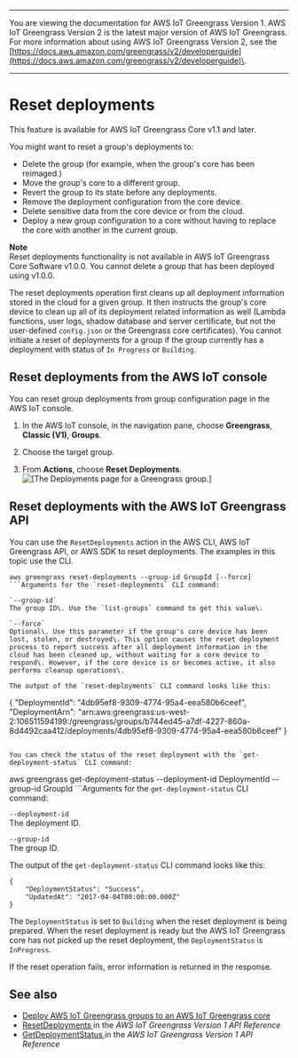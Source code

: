 --------

You are viewing the documentation for AWS IoT Greengrass Version 1\. AWS IoT Greengrass Version 2 is the latest major version of AWS IoT Greengrass\. For more information about using AWS IoT Greengrass Version 2, see the [https://docs.aws.amazon.com/greengrass/v2/developerguide](https://docs.aws.amazon.com/greengrass/v2/developerguide)\.

--------

# Reset deployments<a name="reset-deployments-scenario"></a>

This feature is available for AWS IoT Greengrass Core v1\.1 and later\.

You might want to reset a group's deployments to:
+ Delete the group \(for example, when the group's core has been reimaged\.\)
+ Move the group's core to a different group\.
+ Revert the group to its state before any deployments\.
+ Remove the deployment configuration from the core device\.
+ Delete sensitive data from the core device or from the cloud\.
+ Deploy a new group configuration to a core without having to replace the core with another in the current group\.

**Note**  
Reset deployments functionality is not available in AWS IoT Greengrass Core Software v1\.0\.0\. You cannot delete a group that has been deployed using v1\.0\.0\.

The reset deployments operation first cleans up all deployment information stored in the cloud for a given group\. It then instructs the group's core device to clean up all of its deployment related information as well \(Lambda functions, user logs, shadow database and server certificate, but not the user\-defined `config.json` or the Greengrass core certificates\)\. You cannot initiate a reset of deployments for a group if the group currently has a deployment with status of `In Progress` or `Building`\.

## Reset deployments from the AWS IoT console<a name="reset-deployments-console"></a>

You can reset group deployments from group configuration page in the AWS IoT console\.

1. <a name="console-gg-groups"></a>In the AWS IoT console, in the navigation pane, choose **Greengrass**, **Classic \(V1\)**, **Groups**\.

1. Choose the target group\.

1. From **Actions**, choose **Reset Deployments**\.  
![\[The Deployments page for a Greengrass group.\]](http://docs.aws.amazon.com/greengrass/v1/developerguide/images/console-group-deployments.png)

## Reset deployments with the AWS IoT Greengrass API<a name="reset-deployments-api"></a>

You can use the `ResetDeployments` action in the AWS CLI, AWS IoT Greengrass API, or AWS SDK to reset deployments\. The examples in this topic use the CLI\.

```
aws greengrass reset-deployments --group-id GroupId [--force]
```Arguments for the `reset-deployments` CLI command:

`--group-id`  
The group ID\. Use the `list-groups` command to get this value\.

`--force`  
Optional\. Use this parameter if the group's core device has been lost, stolen, or destroyed\. This option causes the reset deployment process to report success after all deployment information in the cloud has been cleaned up, without waiting for a core device to respond\. However, if the core device is or becomes active, it also performs cleanup operations\.

The output of the `reset-deployments` CLI command looks like this:

```
{
    "DeploymentId": "4db95ef8-9309-4774-95a4-eea580b6ceef",
    "DeploymentArn": "arn:aws:greengrass:us-west-2:106511594199:/greengrass/groups/b744ed45-a7df-4227-860a-8d4492caa412/deployments/4db95ef8-9309-4774-95a4-eea580b6ceef"
}
```

You can check the status of the reset deployment with the `get-deployment-status` CLI command:

```
aws greengrass get-deployment-status --deployment-id DeploymentId --group-id GroupId
```Arguments for the `get-deployment-status` CLI command:

`--deployment-id`  
The deployment ID\.

`--group-id`  
The group ID\.

The output of the `get-deployment-status` CLI command looks like this:

```
{
    "DeploymentStatus": "Success",
    "UpdatedAt": "2017-04-04T00:00:00.000Z"
}
```

The `DeploymentStatus` is set to `Building` when the reset deployment is being prepared\. When the reset deployment is ready but the AWS IoT Greengrass core has not picked up the reset deployment, the `DeploymentStatus` is `InProgress`\.

If the reset operation fails, error information is returned in the response\.

## See also<a name="reset-deployments-see-also"></a>
+ [Deploy AWS IoT Greengrass groups to an AWS IoT Greengrass core](deployments.md)
+ [ResetDeployments ](https://docs.aws.amazon.com/greengrass/latest/apireference/resetdeployments-post.html) in the *AWS IoT Greengrass Version 1 API Reference*
+ [GetDeploymentStatus ](https://docs.aws.amazon.com/greengrass/latest/apireference/getdeploymentstatus-get.html) in the *AWS IoT Greengrass Version 1 API Reference*
